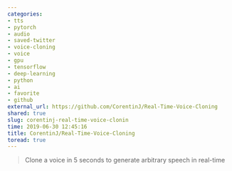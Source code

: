 ```yaml
---
categories:
- tts
- pytorch
- audio
- saved-twitter
- voice-cloning
- voice
- gpu
- tensorflow
- deep-learning
- python
- ai
- favorite
- github
external_url: https://github.com/CorentinJ/Real-Time-Voice-Cloning
shared: true
slug: corentinj-real-time-voice-clonin
time: 2019-06-30 12:45:16
title: CorentinJ/Real-Time-Voice-Cloning
toread: true
---
```


> Clone a voice in 5 seconds to generate arbitrary speech in real-time